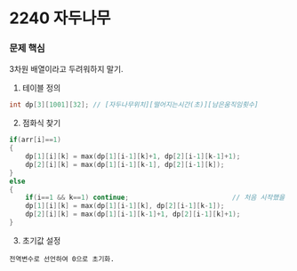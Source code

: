 # 2240 자두나무

### 문제 핵심
3차원 배열이라고 두려워하지 말기.

1. 테이블 정의
```cpp
int dp[3][1001][32]; // [자두나무위치][떨어지는시간(초)][남은움직임횟수]
```

2. 점화식 찾기
```cpp
if(arr[i]==1)
{
    dp[1][i][k] = max(dp[1][i-1][k]+1, dp[2][i-1][k-1]+1);
    dp[2][i][k] = max(dp[1][i-1][k-1], dp[2][i-1][k]);
}
else
{
    if(i==1 && k==1) continue;                          // 처음 시작했을 때, 2번에 있는 자두를 먹기 위해 움직이는 경우
    dp[1][i][k] = max(dp[1][i-1][k], dp[2][i-1][k-1]);
    dp[2][i][k] = max(dp[1][i-1][k-1]+1, dp[2][i-1][k]+1);
}
```

3. 초기값 설정
```
전역변수로 선언하여 0으로 초기화.
```


